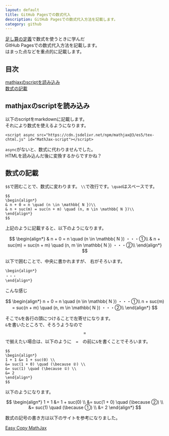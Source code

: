 ```yaml
---
layout: default
title: GitHub Pagesでの数式代入
description: GitHub Pagesでの数式代入方法を記載します。
category: github
---
```


<script async src="https://cdn.jsdelivr.net/npm/mathjax@3/es5/tex-chtml.js" id="MathJax-script"></script>

[足し算の定義](/math/set/addDefinition.html)で数式を使うときに学んだ  
GitHub Pagesでの数式代入方法を記載します。  
はまった点などを重点的に記載します。

## 目次

[mathjaxのscriptを読み込み](#anchor1)  
[数式の記載](#anchor2)  

<a id="anchor1"></a>

## mathjaxのscriptを読み込み

以下のscriptをmarkdownに記載します。  
それにより数式を使えるようになります。

```
<script async src="https://cdn.jsdelivr.net/npm/mathjax@3/es5/tex-chtml.js" id="MathJax-script"></script>
```

`async`がないと、数式に代わりませんでした。  
HTMLを読み込んだ後に変換するからですかね？

<a id="anchor2"></a>

## 数式の記載

`$$`で囲むことで、数式に変わります。
`\\`で改行です。`\quad`はスペースです。

```
$$
\begin{align*}
& n + 0 = n \quad (n \in \mathbb{ N })\\
& n + suc(m) = suc(n + m) \quad (n, m \in \mathbb{ N })\\
\end{align*}
$$
```

上記のように記載すると、以下のようになります。

$$
\begin{align*}
& n + 0 = n \quad (n \in \mathbb{ N }) ・・・①\\
& n + suc(m) = suc(n + m) \quad (n, m \in \mathbb{ N }) ・・・②\\
\end{align*}
$$

以下で囲むことで、中央に書かれますが、
右がそろいます。

```
\begin{align*}
・・・
\end{align*}
```

こんな感じ

$$
\begin{align*}
n + 0 = n \quad (n \in \mathbb{ N }) ・・・①\\
n + suc(m) = suc(n + m) \quad (n, m \in \mathbb{ N }) ・・・②\\
\end{align*}
$$

そこで`&`を各行の頭につけることで左寄せになります。  
`&`を書いたところで、そろうようなので
$$ = $$ で揃えたい場合は、以下のように　`=`　の前に`&`を書くことでそろいます。

```
$$
\begin{align*}
1 + 1 &= 1 + suc(0) \\
&= suc(1 + 0) \quad (\because ②) \\
&= suc(1) \quad (\because ①) \\
&= 2
\end{align*}
$$
```

以下のようになります。

$$
\begin{align*}
1 + 1 &= 1 + suc(0) \\
&= suc(1 + 0) \quad (\because ②) \\
&= suc(1) \quad (\because ①) \\
&= 2
\end{align*}
$$

数式の記号の書き方は以下のサイトを参考になりました。

[Easy Copy MathJax](https://easy-copy-mathjax.nakaken88.com/)